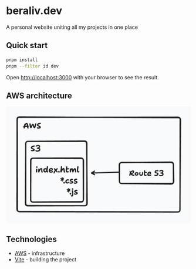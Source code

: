 # beraliv.dev

A personal website uniting all my projects in one place

## Quick start

```bash
pnpm install
pnpm --filter id dev
```

Open [http://localhost:3000](http://localhost:3000) with your browser to see the result.

## AWS architecture

![](./docs/images/infrastructure.png)

## Technologies

- [AWS](https://aws.amazon.com/) - infrastructure
- [Vite](https://vitejs.dev/) - building the project
